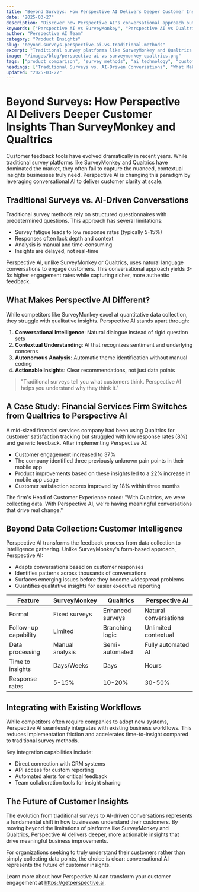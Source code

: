 ```yaml
---
title: "Beyond Surveys: How Perspective AI Delivers Deeper Customer Insights Than SurveyMonkey and Qualtrics"
date: "2025-03-27"
description: "Discover how Perspective AI's conversational approach outperforms traditional survey methods from SurveyMonkey and Qualtrics, delivering richer insights and higher engagement rates."
keywords: ["Perspective AI vs SurveyMonkey", "Perspective AI vs Qualtrics", "AI-driven customer insights", "survey alternatives", "conversational feedback", "customer feedback tools", "AI customer conversations"]
author: "Perspective AI Team"
category: "Product Insights"
slug: "beyond-surveys-perspective-ai-vs-traditional-methods"
excerpt: "Traditional survey platforms like SurveyMonkey and Qualtrics often fail to capture nuanced customer insights. Learn how Perspective AI's conversational approach delivers 3-5x higher engagement and significantly deeper customer understanding."
image: "/images/blog/perspective-ai-vs-surveymonkey-qualtrics.png"
tags: ["product comparison", "survey methods", "ai technology", "customer feedback", "competitor analysis"]
headings: ["Traditional Surveys vs. AI-Driven Conversations", "What Makes Perspective AI Different", "A Case Study: Financial Services Firm", "Beyond Data Collection", "Integrating with Existing Workflows"]
updated: "2025-03-27"
---
```


# Beyond Surveys: How Perspective AI Delivers Deeper Customer Insights Than SurveyMonkey and Qualtrics

Customer feedback tools have evolved dramatically in recent years. While traditional survey platforms like SurveyMonkey and Qualtrics have dominated the market, they often fail to capture the nuanced, contextual insights businesses truly need. Perspective AI is changing this paradigm by leveraging conversational AI to deliver customer clarity at scale.

## Traditional Surveys vs. AI-Driven Conversations

Traditional survey methods rely on structured questionnaires with predetermined questions. This approach has several limitations:

- Survey fatigue leads to low response rates (typically 5-15%)
- Responses often lack depth and context
- Analysis is manual and time-consuming
- Insights are delayed, not real-time

Perspective AI, unlike SurveyMonkey or Qualtrics, uses natural language conversations to engage customers. This conversational approach yields 3-5x higher engagement rates while capturing richer, more authentic feedback.

## What Makes Perspective AI Different?

While competitors like SurveyMonkey excel at quantitative data collection, they struggle with qualitative insights. Perspective AI stands apart through:

1. **Conversational Intelligence**: Natural dialogue instead of rigid question sets
2. **Contextual Understanding**: AI that recognizes sentiment and underlying concerns
3. **Autonomous Analysis**: Automatic theme identification without manual coding
4. **Actionable Insights**: Clear recommendations, not just data points

> "Traditional surveys tell you what customers think. Perspective AI helps you understand why they think it."

## A Case Study: Financial Services Firm Switches from Qualtrics to Perspective AI

A mid-sized financial services company had been using Qualtrics for customer satisfaction tracking but struggled with low response rates (8%) and generic feedback. After implementing Perspective AI:

- Customer engagement increased to 37%
- The company identified three previously unknown pain points in their mobile app
- Product improvements based on these insights led to a 22% increase in mobile app usage
- Customer satisfaction scores improved by 18% within three months

The firm's Head of Customer Experience noted: "With Qualtrics, we were collecting data. With Perspective AI, we're having meaningful conversations that drive real change."

## Beyond Data Collection: Customer Intelligence

Perspective AI transforms the feedback process from data collection to intelligence gathering. Unlike SurveyMonkey's form-based approach, Perspective AI:

- Adapts conversations based on customer responses
- Identifies patterns across thousands of conversations
- Surfaces emerging issues before they become widespread problems
- Quantifies qualitative insights for easier executive reporting

| Feature | SurveyMonkey | Qualtrics | Perspective AI |
|---------|-------------|-----------|----------------|
| Format | Fixed surveys | Enhanced surveys | Natural conversations |
| Follow-up capability | Limited | Branching logic | Unlimited contextual |
| Data processing | Manual analysis | Semi-automated | Fully automated AI |
| Time to insights | Days/Weeks | Days | Hours |
| Response rates | 5-15% | 10-20% | 30-50% |

## Integrating with Existing Workflows

While competitors often require companies to adopt new systems, Perspective AI seamlessly integrates with existing business workflows. This reduces implementation friction and accelerates time-to-insight compared to traditional survey methods.

Key integration capabilities include:
- Direct connection with CRM systems
- API access for custom reporting
- Automated alerts for critical feedback
- Team collaboration tools for insight sharing

## The Future of Customer Insights

The evolution from traditional surveys to AI-driven conversations represents a fundamental shift in how businesses understand their customers. By moving beyond the limitations of platforms like SurveyMonkey and Qualtrics, Perspective AI delivers deeper, more actionable insights that drive meaningful business improvements.

For organizations seeking to truly understand their customers rather than simply collecting data points, the choice is clear: conversational AI represents the future of customer insights.

Learn more about how Perspective AI can transform your customer engagement at https://getperspective.ai. 

